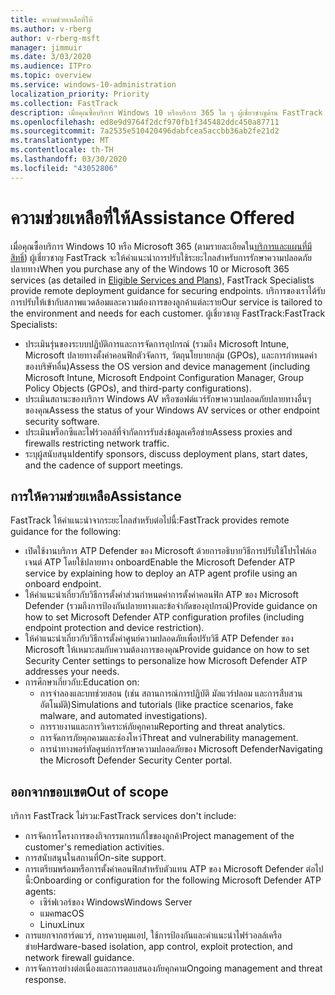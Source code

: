 ```yaml
---
title: ความช่วยเหลือที่ให้
ms.author: v-rberg
author: v-rberg-msft
manager: jimmuir
ms.date: 3/03/2020
ms.audience: ITPro
ms.topic: overview
ms.service: windows-10-administration
localization_priority: Priority
ms.collection: FastTrack
description: เมื่อคุณซื้อบริการ Windows 10 หรือบริการ 365 ใด ๆ ผู้เชี่ยวชาญด้าน FastTrack ให้คําแนะนําการปรับใช้ระยะไกลสําหรับการรักษาความปลอดภัยปลายทาง บริการของเราได้รับการปรับให้เข้ากับสภาพแวดล้อมและความต้องการของลูกค้าแต่ละราย
ms.openlocfilehash: ed8e9d9764f2dcf970fb1f345482ddc450a87711
ms.sourcegitcommit: 7a2535e510420496dabfcea5accbb36ab2fe21d2
ms.translationtype: MT
ms.contentlocale: th-TH
ms.lasthandoff: 03/30/2020
ms.locfileid: "43052806"
---
```

# <a name="assistance-offered"></a><span data-ttu-id="bb33a-104">ความช่วยเหลือที่ให้</span><span class="sxs-lookup"><span data-stu-id="bb33a-104">Assistance Offered</span></span>  

<span data-ttu-id="bb33a-105">เมื่อคุณซื้อบริการ Windows 10 หรือ Microsoft 365 (ตามรายละเอียดใน[บริการและแผนที่มีสิทธิ์](M365-eligible-services-and-plans.md)) ผู้เชี่ยวชาญ FastTrack จะให้คําแนะนําการปรับใช้ระยะไกลสําหรับการรักษาความปลอดภัยปลายทาง</span><span class="sxs-lookup"><span data-stu-id="bb33a-105">When you purchase any of the Windows 10 or Microsoft 365 services (as detailed in [Eligible Services and Plans](M365-eligible-services-and-plans.md)), FastTrack Specialists provide remote deployment guidance for securing endpoints.</span></span> <span data-ttu-id="bb33a-106">บริการของเราได้รับการปรับให้เข้ากับสภาพแวดล้อมและความต้องการของลูกค้าแต่ละราย</span><span class="sxs-lookup"><span data-stu-id="bb33a-106">Our service is tailored to the environment and needs for each customer.</span></span> <span data-ttu-id="bb33a-107">ผู้เชี่ยวชาญ FastTrack:</span><span class="sxs-lookup"><span data-stu-id="bb33a-107">FastTrack Specialists:</span></span>
- <span data-ttu-id="bb33a-108">ประเมินรุ่นของระบบปฏิบัติการและการจัดการอุปกรณ์ (รวมถึง Microsoft Intune, Microsoft ปลายทางตั้งค่าคอนฟิกตัวจัดการ, วัตถุนโยบายกลุ่ม (GPOs), และการกําหนดค่าของบริษัทอื่น)</span><span class="sxs-lookup"><span data-stu-id="bb33a-108">Assess the OS version and device management (including Microsoft Intune, Microsoft Endpoint Configuration Manager, Group Policy Objects (GPOs), and third-party configurations).</span></span>
- <span data-ttu-id="bb33a-109">ประเมินสถานะของบริการ Windows AV หรือซอฟต์แวร์รักษาความปลอดภัยปลายทางอื่นๆ ของคุณ</span><span class="sxs-lookup"><span data-stu-id="bb33a-109">Assess the status of your Windows AV services or other endpoint security software.</span></span>
- <span data-ttu-id="bb33a-110">ประเมินพร็อกซีและไฟร์วอลล์ที่จํากัดการรับส่งข้อมูลเครือข่าย</span><span class="sxs-lookup"><span data-stu-id="bb33a-110">Assess proxies and firewalls restricting network traffic.</span></span>
- <span data-ttu-id="bb33a-111">ระบุผู้สนับสนุน</span><span class="sxs-lookup"><span data-stu-id="bb33a-111">Identify sponsors, discuss deployment plans, start dates, and the cadence of support meetings.</span></span>

## <a name="assistance"></a><span data-ttu-id="bb33a-112">การให้ความช่วยเหลือ</span><span class="sxs-lookup"><span data-stu-id="bb33a-112">Assistance</span></span>

<span data-ttu-id="bb33a-113">FastTrack ให้คําแนะนําจากระยะไกลสําหรับต่อไปนี้:</span><span class="sxs-lookup"><span data-stu-id="bb33a-113">FastTrack provides remote guidance for the following:</span></span>
- <span data-ttu-id="bb33a-114">เปิดใช้งานบริการ ATP Defender ของ Microsoft ด้วยการอธิบายวิธีการปรับใช้โปรไฟล์เอเจนต์ ATP โดยใช้ปลายทาง onboard</span><span class="sxs-lookup"><span data-stu-id="bb33a-114">Enable the Microsoft Defender ATP service by explaining how to deploy an ATP agent profile using an onboard endpoint.</span></span>
- <span data-ttu-id="bb33a-115">ให้คําแนะนําเกี่ยวกับวิธีการตั้งค่าส่วนกําหนดค่าการตั้งค่าคอนฟิก ATP ของ Microsoft Defender (รวมถึงการป้องกันปลายทางและข้อจํากัดของอุปกรณ์)</span><span class="sxs-lookup"><span data-stu-id="bb33a-115">Provide guidance on how to set Microsoft Defender ATP configuration profiles (including endpoint protection and device restriction).</span></span>
- <span data-ttu-id="bb33a-116">ให้คําแนะนําเกี่ยวกับวิธีการตั้งค่าศูนย์ความปลอดภัยเพื่อปรับวิธี ATP Defender ของ Microsoft ให้เหมาะสมกับความต้องการของคุณ</span><span class="sxs-lookup"><span data-stu-id="bb33a-116">Provide guidance on how to set Security Center settings to personalize how Microsoft Defender ATP addresses your needs.</span></span>
- <span data-ttu-id="bb33a-117">การศึกษาเกี่ยวกับ:</span><span class="sxs-lookup"><span data-stu-id="bb33a-117">Education on:</span></span>
    - <span data-ttu-id="bb33a-118">การจําลองและบทช่วยสอน (เช่น สถานการณ์การปฏิบัติ มัลแวร์ปลอม และการสืบสวนอัตโนมัติ)</span><span class="sxs-lookup"><span data-stu-id="bb33a-118">Simulations and tutorials (like practice scenarios, fake malware, and automated investigations).</span></span>
    - <span data-ttu-id="bb33a-119">การรายงานและการวิเคราะห์ภัยคุกคาม</span><span class="sxs-lookup"><span data-stu-id="bb33a-119">Reporting and threat analytics.</span></span>
    - <span data-ttu-id="bb33a-120">การจัดการภัยคุกคามและช่องโหว่</span><span class="sxs-lookup"><span data-stu-id="bb33a-120">Threat and vulnerability management.</span></span>
    - <span data-ttu-id="bb33a-121">การนําทางพอร์ทัลศูนย์การรักษาความปลอดภัยของ Microsoft Defender</span><span class="sxs-lookup"><span data-stu-id="bb33a-121">Navigating the Microsoft Defender Security Center portal.</span></span>

## <a name="out-of-scope"></a><span data-ttu-id="bb33a-122">ออกจากขอบเขต</span><span class="sxs-lookup"><span data-stu-id="bb33a-122">Out of scope</span></span>

<span data-ttu-id="bb33a-123">บริการ FastTrack ไม่รวม:</span><span class="sxs-lookup"><span data-stu-id="bb33a-123">FastTrack services don't include:</span></span>
- <span data-ttu-id="bb33a-124">การจัดการโครงการของกิจกรรมการแก้ไขของลูกค้า</span><span class="sxs-lookup"><span data-stu-id="bb33a-124">Project management of the customer's remediation activities.</span></span>
- <span data-ttu-id="bb33a-125">การสนับสนุนในสถานที่</span><span class="sxs-lookup"><span data-stu-id="bb33a-125">On-site support.</span></span>
- <span data-ttu-id="bb33a-126">การเตรียมพร้อมหรือการตั้งค่าคอนฟิกสําหรับตัวแทน ATP ของ Microsoft Defender ต่อไปนี้:</span><span class="sxs-lookup"><span data-stu-id="bb33a-126">Onboarding or configuration for the following Microsoft Defender ATP agents:</span></span>
   - <span data-ttu-id="bb33a-127">เซิร์ฟเวอร์ของ Windows</span><span class="sxs-lookup"><span data-stu-id="bb33a-127">Windows Server</span></span>
   - <span data-ttu-id="bb33a-128">แมค</span><span class="sxs-lookup"><span data-stu-id="bb33a-128">macOS</span></span>
   - <span data-ttu-id="bb33a-129">Linux</span><span class="sxs-lookup"><span data-stu-id="bb33a-129">Linux</span></span>
- <span data-ttu-id="bb33a-130">การแยกจากฮาร์ดแวร์, การควบคุมแอป, ใช้การป้องกันและคําแนะนําไฟร์วอลล์เครือข่าย</span><span class="sxs-lookup"><span data-stu-id="bb33a-130">Hardware-based isolation, app control, exploit protection, and network firewall guidance.</span></span>
- <span data-ttu-id="bb33a-131">การจัดการอย่างต่อเนื่องและการตอบสนองภัยคุกคาม</span><span class="sxs-lookup"><span data-stu-id="bb33a-131">Ongoing management and threat response.</span></span>
